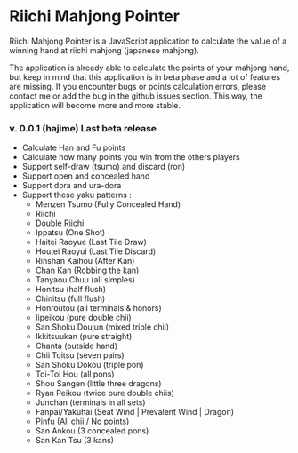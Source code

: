 Riichi Mahjong Pointer
======================

Riichi Mahjong Pointer is a JavaScript application to calculate the value of a winning hand at riichi mahjong (japanese mahjong).

The application is already able to calculate the points of your mahjong hand, but keep in mind that this application is in beta phase and a lot of features are missing. If you encounter bugs or points calculation errors, please contact me or add the bug in the github issues section. This way, the application will become more and more stable.

### v. 0.0.1 (hajime) Last beta release 
* Calculate Han and Fu points
* Calculate how many points you win from the others players
* Support self-draw (tsumo) and discard (ron)
* Support open and concealed hand
* Support dora and ura-dora
* Support these yaku patterns :
    * Menzen Tsumo (Fully Concealed Hand)
    * Riichi
    * Double Riichi
    * Ippatsu (One Shot)
    * Haitei Raoyue (Last Tile Draw)
    * Houtei Raoyui (Last Tile Discard)
    * Rinshan Kaihou (After Kan)
    * Chan Kan (Robbing the kan)
    * Tanyaou Chuu (all simples)
    * Honitsu (half flush)
    * Chinitsu (full flush)
    * Honroutou (all terminals & honors)
    * Iipeikou (pure double chii)
    * San Shoku Doujun (mixed triple chii)
    * Ikkitsuukan (pure straight)
    * Chanta (outside hand)
    * Chii Toitsu (seven pairs)
    * San Shoku Dokou (triple pon)
    * Toi-Toi Hou (all pons)
    * Shou Sangen (little three dragons)
    * Ryan Peikou (twice pure double chiis)
    * Junchan (terminals in all sets)
    * Fanpai/Yakuhai (Seat Wind | Prevalent Wind | Dragon)
    * Pinfu (All chii / No points)
    * San Ankou (3 concealed pons)
    * San Kan Tsu (3 kans)


